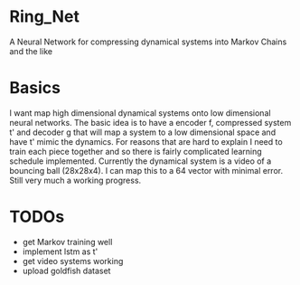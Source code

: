 # Ring_Net
A Neural Network for compressing dynamical systems into Markov Chains and the like 

# Basics
I want map high dimensional dynamical systems onto low dimensional neural networks. The basic idea is to have a encoder f, compressed system t' and decoder g that will map a system to a low dimensional space and have t' mimic the dynamics. For reasons that are hard to explain I need to train each piece together and so there is fairly complicated learning schedule implemented. Currently the dynamical system is a video of a bouncing ball (28x28x4). I can map this to a 64 vector with minimal error. Still very much a working progress.

# TODOs
- get Markov training well
- implement lstm as t'
- get video systems working
- upload goldfish dataset

